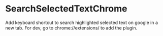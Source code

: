 # SearchSelectedTextChrome

Add keyboard shortcut to search highlighted selected text on google in a new tab. 
For dev, go to chrome://extensions/ to add the plugin.
